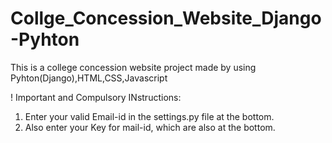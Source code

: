 # Collge_Concession_Website_Django-Pyhton
This is a college concession website project made by using Pyhton(Django),HTML,CSS,Javascript


! Important and Compulsory INstructions:

1. Enter your valid Email-id in the settings.py file at the bottom.
2. Also enter your Key for mail-id, which are also at the bottom.
